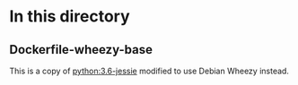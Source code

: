 # In this directory

## Dockerfile-wheezy-base

This is a copy of [python:3.6-jessie](https://hub.docker.com/_/python/) modified to use Debian Wheezy instead.

